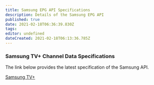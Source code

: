 ```yaml
---
title: Samsung EPG API Specifications
description: Details of the Samsung EPG API
published: true
date: 2021-02-18T06:36:39.830Z
tags: 
editor: undefined
dateCreated: 2021-02-18T06:13:36.785Z
---
```


### Samsung TV+ Channel Data Specifications

The link below provides the latest specification of the Samsung API.

[Samsung TV+](/tv_plus_channel_data_specification_v1.07_190829.pdf)
